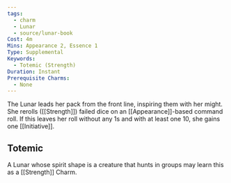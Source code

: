```yaml
---
tags:
  - charm
  - Lunar
  - source/lunar-book
Cost: 4m
Mins: Appearance 2, Essence 1
Type: Supplemental
Keywords:
  - Totemic (Strength)
Duration: Instant
Prerequisite Charms:
  - None
---
```

The Lunar leads her pack from the front line, inspiring them with her might. She rerolls ([[Strength]]) failed dice on an [[Appearance]]-based command roll. If this leaves her roll without any 1s and with at least one 10, she gains one [[Initiative]]. 
## Totemic 

A Lunar whose spirit shape is a creature that hunts in groups may learn this as a [[Strength]] Charm.